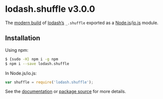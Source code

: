 # lodash.shuffle v3.0.0

The [modern build](https://github.com/lodash/lodash/wiki/Build-Differences) of [lodash’s](https://lodash.com/) `_.shuffle` exported as a [Node.js](http://nodejs.org/)/[io.js](https://iojs.org/) module.

## Installation

Using npm:

```bash
$ {sudo -H} npm i -g npm
$ npm i --save lodash.shuffle
```

In Node.js/io.js:

```js
var shuffle = require('lodash.shuffle');
```

See the [documentation](https://lodash.com/docs#shuffle) or [package source](https://github.com/lodash/lodash/blob/3.0.0-npm-packages/lodash.shuffle) for more details.
